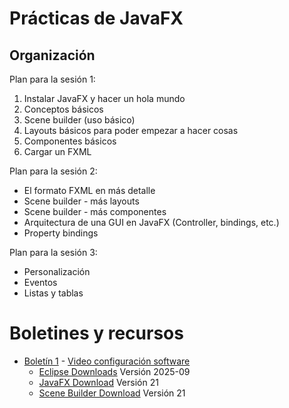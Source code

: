 # Prácticas de JavaFX

## Organización

Plan para la sesión 1:

1. Instalar JavaFX y hacer un hola mundo
2. Conceptos básicos
2. Scene builder (uso básico)
3. Layouts básicos para poder empezar a hacer cosas
4. Componentes básicos
5. Cargar un FXML

Plan para la sesión 2:

- El formato FXML en más detalle
- Scene builder - más layouts
- Scene builder - más componentes
- Arquitectura de una GUI en JavaFX (Controller, bindings, etc.)
- Property bindings

Plan para la sesión 3:

- Personalización
- Eventos
- Listas y tablas

# Boletines y recursos

* [Boletín 1](boletin1.md) - [Video configuración software]()
  * [Eclipse Downloads](https://www.eclipse.org/downloads/packages/) Versión 2025-09
  * [JavaFX Download](https://gluonhq.com/products/javafx/) Versión 21
  * [Scene Builder Download](https://gluonhq.com/products/scene-builder/) Versión 21
    
